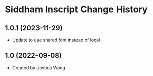 Siddham Inscript Change History
====================

1.0.1 (2023-11-29)
----------------
* Update to use shared font instead of local

1.0 (2022-09-08)
----------------
* Created by Joshua Wong
